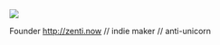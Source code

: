 <img src="https://pbs.twimg.com/profile_banners/14987953/1738711442/1500x500">

Founder http://zenti.now // indie maker // anti-unicorn

